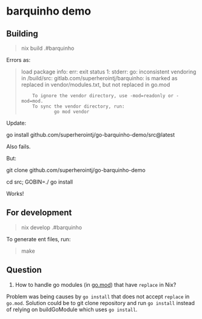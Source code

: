 # barquinho demo

## Building

> nix build .#barquinho

Errors as:

> load package info: err: exit status 1: stderr: go: inconsistent vendoring in /build/src:
>         gitlab.com/superherointj/barquinho: is marked as replaced in vendor/modules.txt, but not replaced in go.mod
> 
>         To ignore the vendor directory, use -mod=readonly or -mod=mod.
>         To sync the vendor directory, run:
>                 go mod vendor


Update:

go install github.com/superherointj/go-barquinho-demo/src@latest

Also fails.

But:

git clone github.com/superherointj/go-barquinho-demo

cd src; GOBIN=./ go install

Works!

## For development

> nix develop .#barquinho

To generate ent files, run:

> make

## Question

1) How to handle go modules (in [go.mod](https://github.com/superherointj/go-barquinho-demo/blob/master/src/go.mod)) that have `replace` in Nix?

Problem was being causes by `go install` that does not accept `replace` in `go.mod`. Solution could be to git clone repository and run `go install` instead of relying on buildGoModule which uses `go install`.